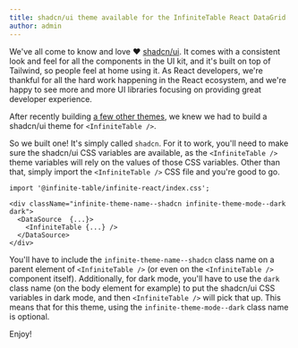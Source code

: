 ```yaml
---
title: shadcn/ui theme available for the InfiniteTable React DataGrid
author: admin
---
```


We've all come to know and love ❤️ [shadcn/ui](https://ui.shadcn.com/). It comes with a consistent look and feel for all the components in the UI kit, and it's built on top of Tailwind, so people feel at home using it. As React developers, we're thankful for all the hard work happening in the React ecosystem, and we're happy to see more and more UI libraries focusing on providing great developer experience.

After recently building [a few other themes](/blog/2024/10/10/new-themes-available), we knew we had to build a shadcn/ui theme for `<InfiniteTable />`.

So we built one! It's simply called `shadcn`. For it to work, you'll need to make sure the shadcn/ui CSS variables are available, as the `<InfiniteTable />` theme variables will rely on the values of those CSS variables. Other than that, simply import the `<InfiniteTable />` CSS file and you're good to go.

```tsx
import '@infinite-table/infinite-react/index.css';

<div className="infinite-theme-name--shadcn infinite-theme-mode--dark dark">
  <DataSource  {...}>
    <InfiniteTable {...} />
  </DataSource>
</div>
```

You'll have to include the `infinite-theme-name--shadcn` class name on a parent element of `<InfiniteTable />` (or even on the `<InfiniteTable />` component itself). Additionally, for dark mode, you'll have to use the `dark` class name (on the body element for example) to put the shadcn/ui CSS variables in dark mode, and then `<InfiniteTable />` will pick that up. This means that for this theme, using the `infinite-theme-mode--dark` class name is optional.


<CSEmbed id="lucid-water-fmj7zx" code={false} size="lg" />


Enjoy!